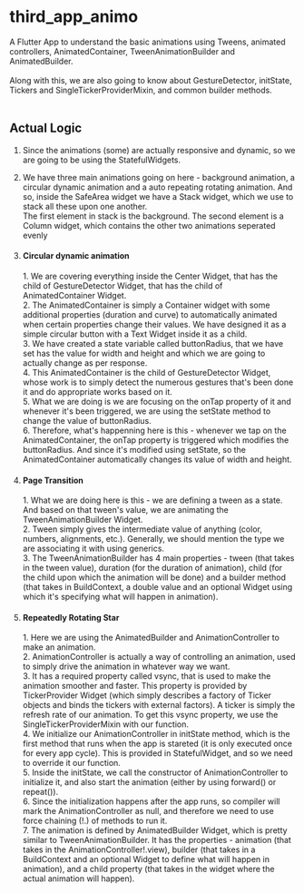# third_app_animo

A Flutter App to understand the basic animations using Tweens, animated controllers, AnimatedContainer, TweenAnimationBuilder and AnimatedBuilder. <br/>
<br/>
Along with this, we are also going to know about GestureDetector, initState, Tickers and SingleTickerProviderMixin, and common builder methods. <br/>
<br/>


## Actual Logic

1. Since the animations (some) are actually responsive and dynamic, so we are going to be using the StatefulWidgets.

2. We have three main animations going on here - background animation, a circular dynamic animation and a auto repeating rotating animation. And so, inside the SafeArea widget we have a Stack widget, which we use to stack all these upon one another. <br/>The first element in stack is the background. The second element is a Column widget, which contains the other two animations seperated evenly

3.  <h4>Circular dynamic animation</h4>
    1.  We are covering everything inside the Center Widget, that has the child of GestureDetector Widget, that has the child of AnimatedContainer Widget.<br/>
    2.  The AnimatedContainer is simply a Container widget with some additional properties (duration and curve) to automatically animated when certain properties change their values. We have designed it as a simple circular button with a Text Widget inside it as a child.<br/>
    3.  We have created a state variable called buttonRadius, that we have set has the value for width and height and which we are going to actually change as per response.<br/>
    4.  This AnimatedContainer is the child of GestureDetector Widget, whose work is to simply detect the numerous gestures that's been done it and do appropriate works based on it.<br/>
    5.  What we are doing is we are focusing on the onTap property of it and whenever it's been triggered, we are using the setState method to change the value of buttonRadius.<br/>
    6.  Therefore, what's happenning here is this - whenever we tap on the AnimatedContainer, the onTap property is triggered which modifies the buttonRadius. And since it's modified using setState, so the AnimatedContainer automatically changes its value of width and height.<br/>

4. <h4>Page Transition</h4>
   1. What we are doing here is this - we are defining a tween as a state. And based on that tween's value, we are animating the TweenAnimationBuilder Widget.<br/>
   2. Tween simply gives the intermediate value of anything (color, numbers, alignments, etc.). Generally, we should mention the type we are associating it with using generics.<br/>
   3. The TweenAnimationBuilder has 4 main properties - tween (that takes in the tween value), duration (for the duration of animation), child (for the child upon which the animation will be done) and a builder method (that takes in BuildContext, a double value and an optional Widget using which it's specifying what will happen in animation).<br/>

5. <h4>Repeatedly Rotating Star</h4> 
   1. Here we are using the AnimatedBuilder and AnimationController to make an animation.<br/>
   2. AnimationController is actually a way of controlling an animation, used to simply drive the animation in whatever way we want.<br/>
   3. It has a required property called vsync, that is used to make the animation smoother and faster. This property is provided by TickerProvider Widget (which simply describes a factory of Ticker objects and binds the tickers with external factors). A ticker is simply the refresh rate of our animation. To get this vsync property, we use the SingleTickerProviderMixin with our function.<br/>
   4. We initialize our AnimationController in initState method, which is the first method that runs when the app is stareted (it is only executed once for every app cycle). This is provided in StatefulWidget, and so we need to override it our function.<br/>
   5. Inside the initState, we call the constructor of AnimationController to initialize it, and also start the animation (either by using forward() or repeat()).<br/>
   6. Since the initialization happens after the app runs, so compiler will mark the AnimationController as null, and therefore we need to use force chaining (!.) of methods to run it.<br/>
   7. The animation is defined by AnimatedBuilder Widget, which is pretty similar to TweenAnimationBuilder. It has the properties - animation (that takes in the AnimationController!.view), builder (that takes in a BuildContext and an optional Widget to define what will happen in animation), and a child property (that takes in the widget where the actual animation will happen).<br/>